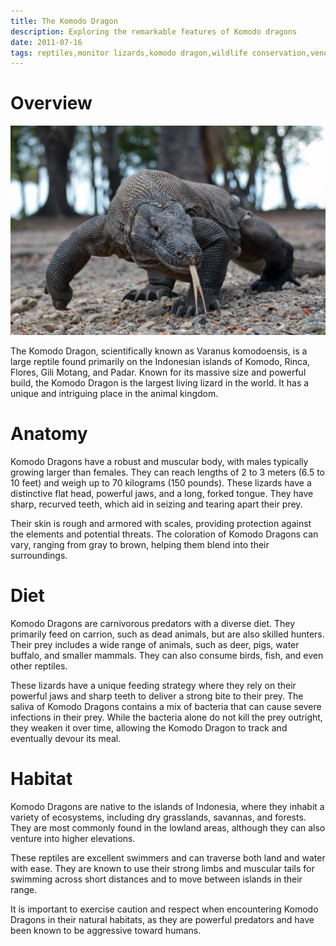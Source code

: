 ```yaml
---
title: The Komodo Dragon
description: Exploring the remarkable features of Komodo dragons
date: 2011-07-16
tags: reptiles,monitor lizards,komodo dragon,wildlife conservation,venomous animals
---
```

# Overview

<img src="../assets/komodo_dragon.jpg">
   

The Komodo Dragon, scientifically known as Varanus komodoensis, is a large reptile found primarily on the Indonesian islands of Komodo, Rinca, Flores, Gili Motang, and Padar. Known for its massive size and powerful build, the Komodo Dragon is the largest living lizard in the world. It has a unique and intriguing place in the animal kingdom.

# Anatomy

Komodo Dragons have a robust and muscular body, with males typically growing larger than females. They can reach lengths of 2 to 3 meters (6.5 to 10 feet) and weigh up to 70 kilograms (150 pounds). These lizards have a distinctive flat head, powerful jaws, and a long, forked tongue. They have sharp, recurved teeth, which aid in seizing and tearing apart their prey.

Their skin is rough and armored with scales, providing protection against the elements and potential threats. The coloration of Komodo Dragons can vary, ranging from gray to brown, helping them blend into their surroundings.

# Diet

Komodo Dragons are carnivorous predators with a diverse diet. They primarily feed on carrion, such as dead animals, but are also skilled hunters. Their prey includes a wide range of animals, such as deer, pigs, water buffalo, and smaller mammals. They can also consume birds, fish, and even other reptiles.

These lizards have a unique feeding strategy where they rely on their powerful jaws and sharp teeth to deliver a strong bite to their prey. The saliva of Komodo Dragons contains a mix of bacteria that can cause severe infections in their prey. While the bacteria alone do not kill the prey outright, they weaken it over time, allowing the Komodo Dragon to track and eventually devour its meal.

# Habitat

Komodo Dragons are native to the islands of Indonesia, where they inhabit a variety of ecosystems, including dry grasslands, savannas, and forests. They are most commonly found in the lowland areas, although they can also venture into higher elevations.

These reptiles are excellent swimmers and can traverse both land and water with ease. They are known to use their strong limbs and muscular tails for swimming across short distances and to move between islands in their range.

It is important to exercise caution and respect when encountering Komodo Dragons in their natural habitats, as they are powerful predators and have been known to be aggressive toward humans.